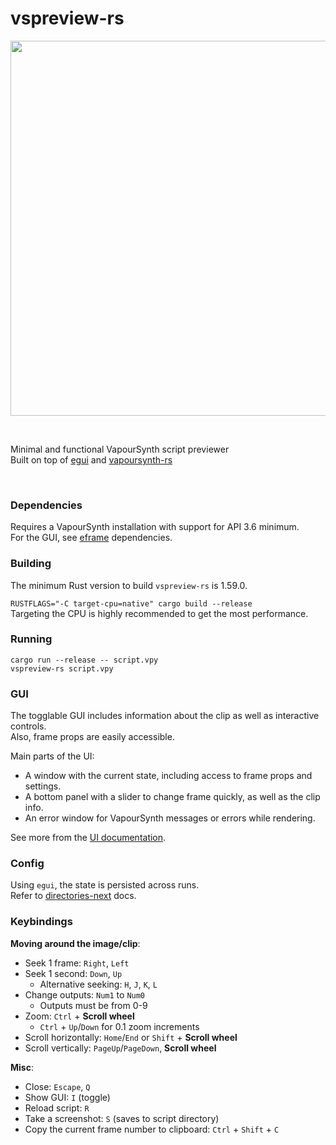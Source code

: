 # vspreview-rs

<a href="https://raw.githubusercontent.com/quietvoid/vspreview-rs/main/assets/00demo.jpg">
    <img src="https://raw.githubusercontent.com/quietvoid/vspreview-rs/main/assets/00demo.jpg" width="600">
</a>

&nbsp;

Minimal and functional VapourSynth script previewer  
Built on top of [egui](https://github.com/emilk/egui) and [vapoursynth-rs](https://github.com/YaLTeR/vapoursynth-rs)  

&nbsp;

### Dependencies
Requires a VapourSynth installation with support for API 3.6 minimum.  
For the GUI, see [eframe](https://github.com/emilk/egui/tree/master/eframe) dependencies.  

### Building
The minimum Rust version to build `vspreview-rs` is 1.59.0.

`RUSTFLAGS="-C target-cpu=native" cargo build --release`  
Targeting the CPU is highly recommended to get the most performance.

### Running
`cargo run --release -- script.vpy`  
`vspreview-rs script.vpy`  

### GUI

The togglable GUI includes information about the clip as well as interactive controls.  
Also, frame props are easily accessible.

Main parts of the UI:
- A window with the current state, including access to frame props and settings.
- A bottom panel with a slider to change frame quickly, as well as the clip info.
- An error window for VapourSynth messages or errors while rendering.

See more from the [UI documentation](UI.md).

### Config
Using `egui`, the state is persisted across runs.  
Refer to [directories-next](https://docs.rs/directories-next/2.0.0/directories_next/struct.ProjectDirs.html#method.data_dir) docs.

### Keybindings

**Moving around the image/clip**:  
- Seek 1 frame: `Right`, `Left`  
- Seek 1 second: `Down`, `Up`  
    - Alternative seeking: `H`, `J`, `K`, `L`  
- Change outputs: `Num1` to `Num0`  
    - Outputs must be from 0-9
- Zoom: `Ctrl` + **Scroll wheel**  
    - `Ctrl` + `Up`/`Down` for 0.1 zoom increments  
- Scroll horizontally: `Home`/`End` or `Shift` + **Scroll wheel**  
- Scroll vertically: `PageUp`/`PageDown`, **Scroll wheel**  

**Misc**:  
- Close: `Escape`, `Q`  
- Show GUI: `I` (toggle)  
- Reload script: `R` 
- Take a screenshot: `S` (saves to script directory)  
- Copy the current frame number to clipboard: `Ctrl` + `Shift` + `C`  
